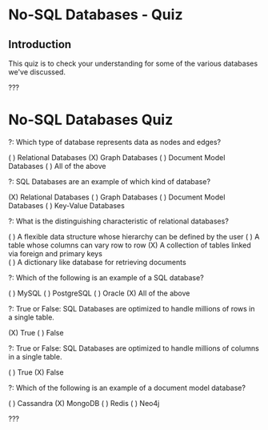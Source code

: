 # No-SQL Databases - Quiz

## Introduction

This quiz is to check your understanding for some of the various databases we've discussed.

???

<h1>No-SQL Databases Quiz</h1>

?: Which type of database represents data as nodes and edges?

( ) Relational Databases
(X) Graph Databases
( ) Document Model Databases
( ) All of the above

?: SQL Databases are an example of which kind of database?

(X) Relational Databases
( ) Graph Databases
( ) Document Model Databases
( ) Key-Value Databases


?: What is the distinguishing characteristic of relational databases?

( ) A flexible data structure whose hierarchy can be defined by the user
( ) A table whose columns can vary row to row
(X) A collection of tables linked via foreign and primary keys  
( ) A dictionary like database for retrieving documents 

?: Which of the following is an example of a SQL database?

( ) MySQL
( ) PostgreSQL
( ) Oracle
(X) All of the above

?:  True or False: SQL Databases are optimized to handle millions of rows in a single table. 

(X) True
( ) False

?:  True or False: SQL Databases are optimized to handle millions of columns in a single table. 

( ) True
(X) False


?: Which of the following is an example of a document model database?

( ) Cassandra
(X) MongoDB
( ) Redis
( ) Neo4j

???
